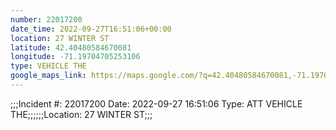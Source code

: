 ```yaml
---
number: 22017200
date_time: 2022-09-27T16:51:06+00:00
location: 27 WINTER ST
latitude: 42.40480584670081
longitude: -71.19704705253106
type: VEHICLE THE
google_maps_link: https://maps.google.com/?q=42.40480584670081,-71.19704705253106
---
```


;;;Incident #: 22017200   Date: 2022-09-27 16:51:06   Type: ATT VEHICLE THE;;;;;;Location: 27 WINTER ST;;;
